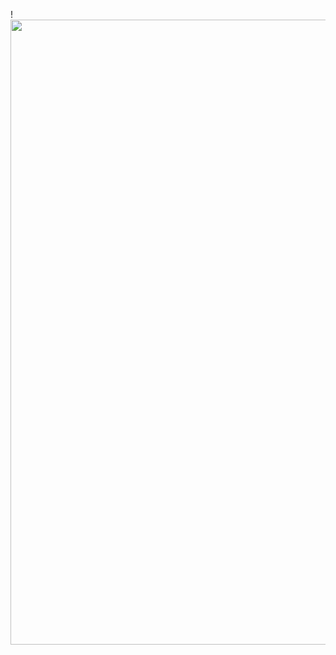 
!<img src="https://github.com/user-attachments/assets/39573880-6cf6-47cb-a61f-6fd40785cea2" width="1000">
